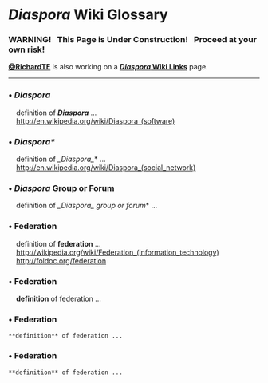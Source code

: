 # _Diaspora_ Wiki Glossary

### WARNING! &nbsp; This Page is Under Construction! &nbsp; Proceed at your own risk!

**[@RichardTE](https://Diasp.org/u/richardte)** is also working on a **[_Diaspora_ Wiki Links](https://github.com/diaspora/diaspora/wiki/links)** page.

---

### • _Diaspora_
&nbsp; &nbsp; definition of **_Diaspora_** ...   
&nbsp; &nbsp; http://en.wikipedia.org/wiki/Diaspora_(software)

### • _Diaspora*_
&nbsp; &nbsp; definition of **_Diaspora*_** ...     
&nbsp; &nbsp; http://en.wikipedia.org/wiki/Diaspora_(social_network)

### • _Diaspora_ Group or Forum
&nbsp; &nbsp; definition of **_Diaspora*_ group or forum** ...

### • Federation
&nbsp; &nbsp; definition of **federation** ...     
&nbsp; &nbsp; http://wikipedia.org/wiki/Federation_(information_technology)    
&nbsp; &nbsp; http://foldoc.org/federation

### • Federation
&nbsp; &nbsp; **definition** of federation ...

### • Federation
    **definition** of federation ...

### • Federation
    **definition** of federation ...


